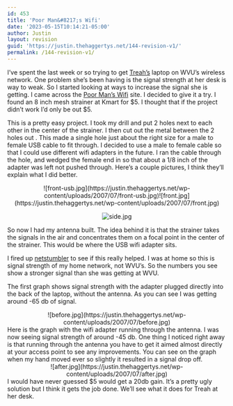 ```yaml
---
id: 453
title: 'Poor Man&#8217;s Wifi'
date: '2023-05-15T10:14:21-05:00'
author: Justin
layout: revision
guid: 'https://justin.thehaggertys.net/144-revision-v1/'
permalink: /144-revision-v1/
---
```


I’ve spent the last week or so trying to get [Treah’s](http://www.treah.com/) laptop on WVU’s wireless network. One problem she’s been having is the signal strength at her desk is way to weak. So I started looking at ways to increase the signal she is getting. I came across the [Poor Man’s Wifi](http://www.usbwifi.orcon.net.nz/) site. I decided to give it a try. I found an 8 inch mesh strainer at Kmart for $5. I thought that if the project didn’t work I’d only be out $5.

This is a pretty easy project. I took my drill and put 2 holes next to each other in the center of the strainer. I then cut out the metal between the 2 holes out . This made a single hole just about the right size for a male to female USB cable to fit through. I decided to use a male to female cable so that I could use different wifi adapters in the future. I ran the cable through the hole, and wedged the female end in so that about a 1/8 inch of the adapter was left not pushed through. Here’s a couple pictures, I think they’ll explain what I did better.

<center>![front-usb.jpg](https://justin.thehaggertys.net/wp-content/uploads/2007/07/front-usb.jpg)![front.jpg](https://justin.thehaggertys.net/wp-content/uploads/2007/07/front.jpg)

![side.jpg](https://justin.thehaggertys.net/wp-content/uploads/2007/07/side.jpg)

</center>So now I had my antenna built. The idea behind it is that the strainer takes the signals in the air and concentrates them on a focal point in the center of the strainer. This would be where the USB wifi adapter sits.

I fired up [netstumbler](http://www.netstumbler.com/) to see if this really helped. I was at home so this is signal strength of my home network, not WVU’s. So the numbers you see show a stronger signal than she was getting at WVU.

The first graph shows signal strength with the adapter plugged directly into the back of the laptop, without the antenna. As you can see I was getting around -65 db of signal.

<center>![before.jpg](https://justin.thehaggertys.net/wp-content/uploads/2007/07/before.jpg)</center>Here is the graph with the wifi adapter running through the antenna. I was now seeing signal strength of around -45 db. One thing I noticed right away is that running through the antenna you have to get it aimed almost directly at your access point to see any improvements. You can see on the graph when my hand moved ever so slightly it resulted in a signal drop off.

<center>![after.jpg](https://justin.thehaggertys.net/wp-content/uploads/2007/07/after.jpg)</center>I would have never guessed $5 would get a 20db gain. It’s a pretty ugly solution but I think it gets the job done. We’ll see what it does for Treah at her desk.